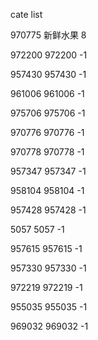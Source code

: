 cate list

970775 新鲜水果 8

972200 972200 -1

957430 957430 -1

961006 961006 -1

975706 975706 -1

970776 970776 -1

970778 970778 -1

957347 957347 -1

958104 958104 -1

957428 957428 -1

5057 5057 -1

957615 957615 -1

957330 957330 -1

972219 972219 -1

955035 955035 -1

969032 969032 -1

